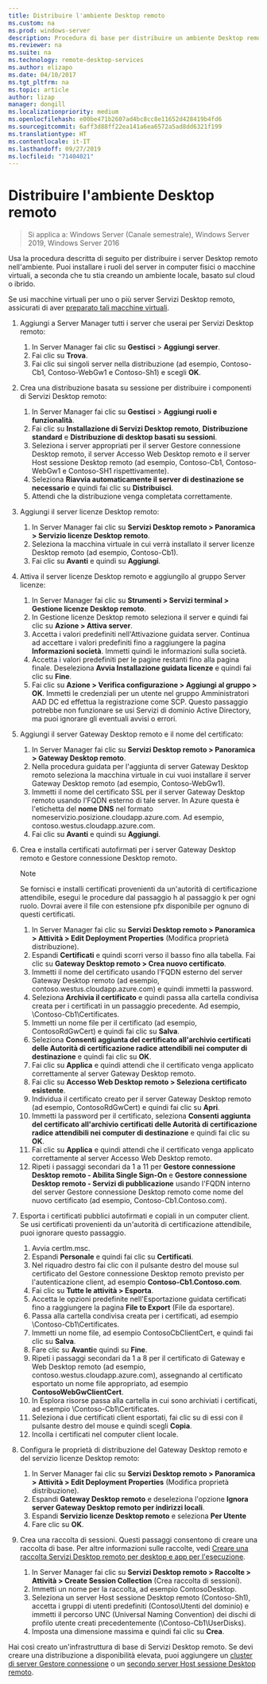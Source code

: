 ```yaml
---
title: Distribuire l'ambiente Desktop remoto
ms.custom: na
ms.prod: windows-server
description: Procedura di base per distribuire un ambiente Desktop remoto.
ms.reviewer: na
ms.suite: na
ms.technology: remote-desktop-services
ms.author: elizapo
ms.date: 04/10/2017
ms.tgt_pltfrm: na
ms.topic: article
author: lizap
manager: dongill
ms.localizationpriority: medium
ms.openlocfilehash: e00be471b2607ad4bc8cc8e11652d428419b4fd6
ms.sourcegitcommit: 6aff3d88ff22ea141a6ea6572a5ad8dd6321f199
ms.translationtype: HT
ms.contentlocale: it-IT
ms.lasthandoff: 09/27/2019
ms.locfileid: "71404021"
---
```

# <a name="deploy-your-remote-desktop-environment"></a>Distribuire l'ambiente Desktop remoto

>Si applica a: Windows Server (Canale semestrale), Windows Server 2019, Windows Server 2016

Usa la procedura descritta di seguito per distribuire i server Desktop remoto nell'ambiente. Puoi installare i ruoli del server in computer fisici o macchine virtuali, a seconda che tu stia creando un ambiente locale, basato sul cloud o ibrido. 

Se usi macchine virtuali per uno o più server Servizi Desktop remoto, assicurati di aver [preparato tali macchine virtuali](rds-prepare-vms.md).
  
  
1.  Aggiungi a Server Manager tutti i server che userai per Servizi Desktop remoto:  
    1.  In Server Manager fai clic su **Gestisci** > **Aggiungi server**.  
    2.  Fai clic su **Trova**.  
    3.  Fai clic sui singoli server nella distribuzione (ad esempio, Contoso-Cb1, Contoso-WebGw1 e Contoso-Sh1) e scegli **OK**.  
2.  Crea una distribuzione basata su sessione per distribuire i componenti di Servizi Desktop remoto:  
    1.  In Server Manager fai clic su **Gestisci** > **Aggiungi ruoli e funzionalità**.  
    2.  Fai clic su **Installazione di Servizi Desktop remoto**, **Distribuzione standard** e **Distribuzione di desktop basati su sessioni**.  
    3.  Seleziona i server appropriati per il server Gestore connessione Desktop remoto, il server Accesso Web Desktop remoto e il server Host sessione Desktop remoto (ad esempio, Contoso-Cb1, Contoso-WebGw1 e Contoso-SH1 rispettivamente).  
    4.  Seleziona **Riavvia automaticamente il server di destinazione se necessario** e quindi fai clic su **Distribuisci**.  
    5.  Attendi che la distribuzione venga completata correttamente.  
3.  Aggiungi il server licenze Desktop remoto:  
    1.  In Server Manager fai clic su **Servizi Desktop remoto > Panoramica > Servizio licenze Desktop remoto**.  
    2.  Seleziona la macchina virtuale in cui verrà installato il server licenze Desktop remoto (ad esempio, Contoso-Cb1).  
    3.  Fai clic su **Avanti** e quindi su **Aggiungi**.  
4.  Attiva il server licenze Desktop remoto e aggiungilo al gruppo Server licenze:  
    1.  In Server Manager fai clic su **Strumenti > Servizi terminal > Gestione licenze Desktop remoto**.  
    2.  In Gestione licenze Desktop remoto seleziona il server e quindi fai clic su **Azione > Attiva server**.  
    3.  Accetta i valori predefiniti nell'Attivazione guidata server. Continua ad accettare i valori predefiniti fino a raggiungere la pagina **Informazioni società**. Immetti quindi le informazioni sulla società.  
    4.  Accetta i valori predefiniti per le pagine restanti fino alla pagina finale. Deseleziona **Avvia Installazione guidata licenze** e quindi fai clic su **Fine**.  
    5.  Fai clic su **Azione > Verifica configurazione > Aggiungi al gruppo > OK**. Immetti le credenziali per un utente nel gruppo Amministratori AAD DC ed effettua la registrazione come SCP. Questo passaggio potrebbe non funzionare se usi Servizi di dominio Active Directory, ma puoi ignorare gli eventuali avvisi o errori.  
5.  Aggiungi il server Gateway Desktop remoto e il nome del certificato:  
    1.  In Server Manager fai clic su **Servizi Desktop remoto > Panoramica > Gateway Desktop remoto**.  
    2.  Nella procedura guidata per l'aggiunta di server Gateway Desktop remoto seleziona la macchina virtuale in cui vuoi installare il server Gateway Desktop remoto (ad esempio, Contoso-WebGw1).  
    3.  Immetti il nome del certificato SSL per il server Gateway Desktop remoto usando l'FQDN esterno di tale server. In Azure questa è l'etichetta del **nome DNS** nel formato nomeservizio.posizione.cloudapp.azure.com. Ad esempio, contoso.westus.cloudapp.azure.com.  
    4.  Fai clic su **Avanti** e quindi su **Aggiungi**.
6.  Crea e installa certificati autofirmati per i server Gateway Desktop remoto e Gestore connessione Desktop remoto.

       > [!NOTE]
       > Se fornisci e installi certificati provenienti da un'autorità di certificazione attendibile, esegui le procedure dal passaggio h al passaggio k per ogni ruolo. Dovrai avere il file con estensione pfx disponibile per ognuno di questi certificati.
       
    1.  In Server Manager fai clic su **Servizi Desktop remoto > Panoramica > Attività > Edit Deployment Properties** (Modifica proprietà distribuzione).  
    2.  Espandi **Certificati** e quindi scorri verso il basso fino alla tabella. Fai clic su **Gateway Desktop remoto > Crea nuovo certificato**.  
    3.  Immetti il nome del certificato usando l'FQDN esterno del server Gateway Desktop remoto (ad esempio, contoso.westus.cloudapp.azure.com) e quindi immetti la password.  
    4.  Seleziona **Archivia il certificato** e quindi passa alla cartella condivisa creata per i certificati in un passaggio precedente. Ad esempio, \Contoso-Cb1\Certificates.  
    5.  Immetti un nome file per il certificato (ad esempio, ContosoRdGwCert) e quindi fai clic su **Salva**.  
    6.  Seleziona **Consenti aggiunta del certificato all'archivio certificati delle Autorità di certificazione radice attendibili nei computer di destinazione** e quindi fai clic su **OK**.  
    7.  Fai clic su **Applica** e quindi attendi che il certificato venga applicato correttamente al server Gateway Desktop remoto.  
    8.  Fai clic su **Accesso Web Desktop remoto > Seleziona certificato esistente**.  
    9.  Individua il certificato creato per il server Gateway Desktop remoto (ad esempio, ContosoRdGwCert) e quindi fai clic su **Apri**.  
    10. Immetti la password per il certificato, seleziona **Consenti aggiunta del certificato all'archivio certificati delle Autorità di certificazione radice attendibili nei computer di destinazione** e quindi fai clic su **OK**.  
    11. Fai clic su **Applica** e quindi attendi che il certificato venga applicato correttamente al server Accesso Web Desktop remoto.  
    12. Ripeti i passaggi secondari da 1 a 11 per **Gestore connessione Desktop remoto - Abilita Single Sign-On** e **Gestore connessione Desktop remoto - Servizi di pubblicazione** usando l'FQDN interno del server Gestore connessione Desktop remoto come nome del nuovo certificato (ad esempio, Contoso-Cb1.Contoso.com).  
7.  Esporta i certificati pubblici autofirmati e copiali in un computer client. Se usi certificati provenienti da un'autorità di certificazione attendibile, puoi ignorare questo passaggio.  
    1.  Avvia certlm.msc.  
    2.  Espandi **Personale** e quindi fai clic su **Certificati**.  
    3.  Nel riquadro destro fai clic con il pulsante destro del mouse sul certificato del Gestore connessione Desktop remoto previsto per l'autenticazione client, ad esempio **Contoso-Cb1.Contoso.com**.  
    4.  Fai clic su **Tutte le attività > Esporta**.  
    5.  Accetta le opzioni predefinite nell'Esportazione guidata certificati fino a raggiungere la pagina **File to Export** (File da esportare).  
    6.  Passa alla cartella condivisa creata per i certificati, ad esempio \Contoso-Cb1\Certificates.  
    7.  Immetti un nome file, ad esempio ContosoCbClientCert, e quindi fai clic su **Salva**.  
    8.  Fare clic su **Avanti**e quindi su **Fine**.  
    9.  Ripeti i passaggi secondari da 1 a 8 per il certificato di Gateway e Web Desktop remoto (ad esempio, contoso.westus.cloudapp.azure.com), assegnando al certificato esportato un nome file appropriato, ad esempio **ContosoWebGwClientCert**.  
    10. In Esplora risorse passa alla cartella in cui sono archiviati i certificati, ad esempio \Contoso-Cb1\Certificates.  
    11. Seleziona i due certificati client esportati, fai clic su di essi con il pulsante destro del mouse e quindi scegli **Copia**.  
    12. Incolla i certificati nel computer client locale.  
8.  Configura le proprietà di distribuzione del Gateway Desktop remoto e del servizio licenze Desktop remoto:  
    1.  In Server Manager fai clic su **Servizi Desktop remoto > Panoramica > Attività > Edit Deployment Properties** (Modifica proprietà distribuzione).  
    2.  Espandi **Gateway Desktop remoto** e deseleziona l'opzione **Ignora server Gateway Desktop remoto per indirizzi locali**.  
    3.  Espandi **Servizio licenze Desktop remoto** e seleziona **Per Utente**  
    4.  Fare clic su **OK**.  
10. Crea una raccolta di sessioni. Questi passaggi consentono di creare una raccolta di base. Per altre informazioni sulle raccolte, vedi [Creare una raccolta Servizi Desktop remoto per desktop e app per l'esecuzione](rds-create-collection.md).
 
    1.  In Server Manager fai clic su **Servizi Desktop remoto > Raccolte > Attività > Create Session Collection** (Crea raccolta di sessioni).  
    2.  Immetti un nome per la raccolta, ad esempio ContosoDesktop.  
    3.  Seleziona un server Host sessione Desktop remoto (Contoso-Sh1), accetta i gruppi di utenti predefiniti (Contoso\Utenti del dominio) e immetti il percorso UNC (Universal Naming Convention) dei dischi di profilo utente creati precedentemente (\Contoso-Cb1\UserDisks).  
    4.  Imposta una dimensione massima e quindi fai clic su **Crea**.  
  

Hai così creato un'infrastruttura di base di Servizi Desktop remoto. Se devi creare una distribuzione a disponibilità elevata, puoi aggiungere un [cluster di server Gestore connessione](rds-connection-broker-cluster.md) o un [secondo server Host sessione Desktop remoto](rds-scale-rdsh-farm.md).

